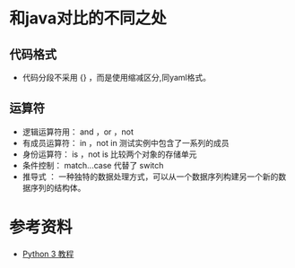 # 

# 和java对比的不同之处
## 代码格式
- 代码分段不采用 {} ，而是使用缩减区分,同yaml格式。


## 运算符
- 逻辑运算符用： and ，or ，not
- 有成员运算符： in ，not in 测试实例中包含了一系列的成员
- 身份运算符： is ，not is 比较两个对象的存储单元
- 条件控制： match...case 代替了 switch
- 推导式 ： 一种独特的数据处理方式，可以从一个数据序列构建另一个新的数据序列的结构体。



# 参考资料
- [Python 3 教程](https://m.runoob.com/python3/python3-tutorial.html)